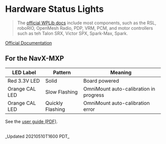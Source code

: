 # Hardware Status Lights

> The [official WPLib docs](https://docs.wpilib.org/en/stable/docs/hardware/hardware-basics/status-lights-ref.html) include most components, such as the RSL, roboRIO, OpenMesh Radio, PDP, VRM, PCM, and motor controllers such as teh Talon SRX, Victor SPX, Spark-Max, Spark.

[Official Documentation](https://docs.wpilib.org/en/stable/docs/hardware/hardware-basics/status-lights-ref.html)

## For the NavX-MXP

|   LED Label       |   Pattern         |   Meaning         |
|   -----           |   -----           |   -----           |
|   Red 3.3V LED    |   Solid           |   Board powered   |
|   Orange CAL LED  |   Slow Flashing   |   OmniMount auto-calibration in progress  |
|   Orange CAL LED  |   Quickly Flashing    |   OmniMount auto-calibration error  |

See the [user guide (PDF)](https://pdocs.kauailabs.com/navx-mxp/wp-content/uploads/2019/02/navx-mxp_robotics_navigation_sensor_user_guide.pdf).

<br>
_Updated 20210510T1600 PDT_
